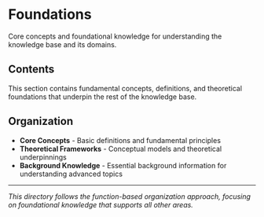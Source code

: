 # Foundations

Core concepts and foundational knowledge for understanding the knowledge base and its domains.

## Contents

This section contains fundamental concepts, definitions, and theoretical foundations that underpin the rest of the knowledge base.

## Organization

- **Core Concepts** - Basic definitions and fundamental principles
- **Theoretical Frameworks** - Conceptual models and theoretical underpinnings
- **Background Knowledge** - Essential background information for understanding advanced topics

---

*This directory follows the function-based organization approach, focusing on foundational knowledge that supports all other areas.*

